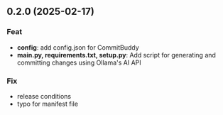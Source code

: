 ## 0.2.0 (2025-02-17)

### Feat

- **config**: add config.json for CommitBuddy
- **main.py, requirements.txt, setup.py**: Add script for generating and committing changes using Ollama's AI API

### Fix

- release conditions
- typo for manifest file
